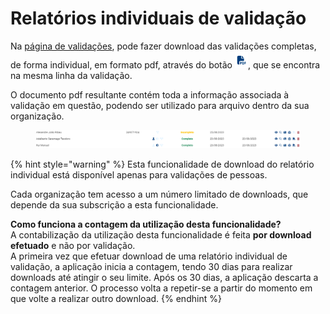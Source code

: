 # Relatórios individuais de validação

Na [página de validações](./), pode fazer download das validações completas, de forma individual, em formato pdf, através do botão ![](../../.gitbook/assets/pdf.png), que se encontra na mesma linha da validação.

O documento pdf resultante contém toda a informação associada à validação em questão, podendo ser utilizado para arquivo dentro da sua organização.

<figure><img src="../../.gitbook/assets/6.png" alt=""><figcaption></figcaption></figure>

{% hint style="warning" %}
Esta funcionalidade de download do relatório individual está disponível apenas para validações de pessoas.

Cada organização tem acesso a um número limitado de downloads, que depende da sua subscrição a esta funcionalidade.

**Como funciona a contagem da utilização desta funcionalidade?**\
A contabilização da utilização desta funcionalidade é feita **por download efetuado** e não por validação.\
A primeira vez que efetuar download de uma relatório individual de validação, a aplicação inicia a contagem, tendo 30 dias para realizar downloads até atingir o seu limite. Após os 30 dias, a aplicação descarta a contagem anterior. O processo volta a repetir-se a partir do momento em que volte a realizar outro download.
{% endhint %}

##
